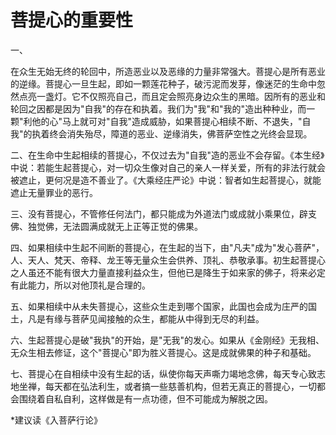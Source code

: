 # 菩提心的重要性

一、

在众生无始无终的轮回中，所造恶业以及恶缘的力量非常强大。菩提心是所有恶业的逆缘。菩提心一旦生起，即如一颗莲花种子，破污泥而发芽，像迷茫的生命中忽然点亮一盏灯。它不仅照亮自己，而且定会照亮身边众生的黑暗。因所有的恶业和轮回之因都是因为"自我"的存在和执着。我们为"我"和"我的"造出种种业，而一颗"利他的心"马上就可对"自我"造成威胁，如果菩提心相续不断、不退失，"自我"的执着终会消失殆尽，障道的恶业、逆缘消失，佛菩萨空性之光终会显现。

二、在生命中生起相续的菩提心，不仅过去为"自我"造的恶业不会存留。《本生经》中说：若能生起菩提心，对一切众生像对自己的亲人一样关爱，所有的非法行就会被遮止，更何况是造不善业了。《大乘经庄严论》中说：智者如生起菩提心，就能遮止无量罪业的恶行。

三、没有菩提心，不管修任何法门，都只能成为外道法门或成就小乘果位，辟支佛、独觉佛，无法圆满成就无上正等正觉的佛果。

四、如果相续中生起不间断的菩提心，在生起的当下，由"凡夫"成为"发心菩萨"，人、天人、梵天、帝释、龙王等无量众生会供养、顶礼、恭敬承事。初生起菩提心之人虽还不能有很大力量直接利益众生，但他已是降生于如来家的佛子，将来必定有此能力，所以对他顶礼是合理的。

五、如果相续中从未失菩提心，这些众生走到哪个国家，此国也会成为庄严的国土，凡是有缘与菩萨见闻接触的众生，都能从中得到无尽的利益。

六、生起菩提心是破"我执"的开始，是"无我"的发心。如果从《金刚经》无我相、无众生相去修证，这个"菩提心"即为胜义菩提心。这是成就佛果的种子和基础。

七、菩提心在自相续中没有生起的话，纵使你每天声嘶力竭地念佛，每天专心致志地坐禅，每天都在弘法利生，或者搞一些慈善机构，但若无真正的菩提心，一切都会围绕着自私自利，这样做是有一点功德，但不可能成为解脱之因。

\*建议读《入菩萨行论》
